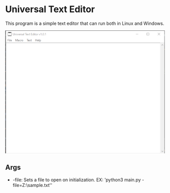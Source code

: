# Universal Text Editor ##

This program is a simple text editor that can run both in Linux and Windows. </br>

![Screenshot](https://github.com/BrenoMartinsDeOliveiraVasconcelos/UniversalTextEditor/blob/main/stuffs/screenshots/main.png?raw=true)

## Args
* -file: Sets a file to open on initialization. EX: 'python3 main.py -file=Z:\\sample.txt''</br>
